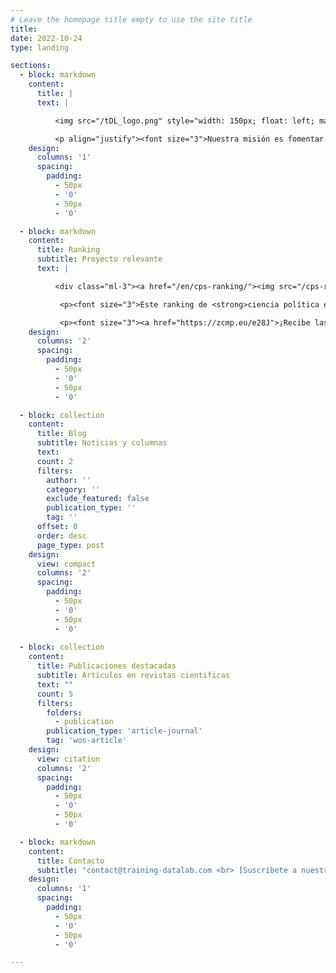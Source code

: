 ```yaml
---
# Leave the homepage title empty to use the site title
title:
date: 2022-10-24
type: landing

sections:
  - block: markdown
    content:
      title: |
      text: |

          <img src="/tDL_logo.png" style="width: 150px; float: left; margin-right: 30px"> <p align="justify"><font size="3">Desde 2020, nuestro grupo ha sido un punto de encuentro para investigadores en diferentes etapas de su carrera y con distintos trasfondos que comparten un interés común en las aplicaciones de los datos y las ciencias sociales computacionales en tres áreas interconectadas: <strong>minería de datos</strong>, <strong>modelamiento econométrico</strong> y <strong>aprendizaje automático e inteligencia artificial</strong>.</font></p>

          <p align="justify"><font size="3">Nuestra misión es fomentar la colaboración y el intercambio de ideas en las ciencias sociales computacionales para <strong>impulsar la investigación</strong> y <strong>difundir el conocimiento y técnicas específicas a públicos más amplios</strong>. Nuestro compromiso con la ciencia abierta nos lleva a promover la transparencia y el acceso abierto a nuestros datos, resultados y procesos, con el fin de generar soluciones efectivas para los desafíos actuales y fomentar un impacto positivo en la sociedad.</font></p>
    design:
      columns: '1'
      spacing:
        padding:
          - 50px
          - '0'
          - 50px
          - '0'

  - block: markdown
    content:
      title: Ranking
      subtitle: Proyecto relevante
      text: |

          <div class="ml-3"><a href="/en/cps-ranking/"><img src="/cps-ranking.png" style="width: 150px; float: right; margin-left: 30px"></a></div> <div class="section-subheading article-title mb-0 mt-0"><a href="/en/cps-ranking/">Ranking Chileno de Ciencia Política (CPS-Ranking)</a></div>

           <p><font size="3">Este ranking de <strong>ciencia política en Chile</strong> es uno de nuestros proyectos emblemáticos. Presenta un grupo de investigadores en distintas etapas de su carrera ordenados por <strong>índice H</strong> y utiliza el número de citas acumuladas como criterio de desempate. Se basa en Google Scholar y pronto cumplirá cinco años con <strong>series temporales trimestrales</strong>.</font></p>

           <p><font size="3"><a href="https://zcmp.eu/e28J">¡Recibe las actualizaciones en tu email!</a></font></p>
    design:
      columns: '2'
      spacing:
        padding:
          - 50px
          - '0'
          - 50px
          - '0'

  - block: collection
    content:
      title: Blog
      subtitle: Noticias y columnas
      text:
      count: 2
      filters:
        author: ''
        category: ''
        exclude_featured: false
        publication_type: ''
        tag: ''
      offset: 0
      order: desc
      page_type: post
    design:
      view: compact
      columns: '2'
      spacing:
        padding:
          - 50px
          - '0'
          - 50px
          - '0'
 
  - block: collection
    content:
      title: Publicaciones destacadas
      subtitle: Artículos en revistas científicas
      text: ""
      count: 5
      filters:
        folders:
          - publication
        publication_type: 'article-journal'
        tag: 'wos-article'
    design:
      view: citation
      columns: '2'
      spacing:
        padding:
          - 50px
          - '0'
          - 50px
          - '0'

  - block: markdown
    content:
      title: Contacto
      subtitle: "contact@training-datalab.com <br> [Suscríbete a nuestro boletín trimestral](https://zcmp.eu/e28J)"
    design:
      columns: '1'
      spacing:
        padding:
          - 50px
          - '0'
          - 50px
          - '0'

---
```

